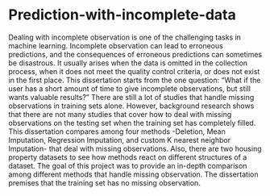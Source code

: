 # Prediction-with-incomplete-data
Dealing with incomplete observation is one of the challenging tasks in machine learning. Incomplete observation can lead to erroneous predictions, and the consequences of erroneous predictions can sometimes be disastrous. It usually arises when the data is omitted in the collection process, when it does not meet the quality control criteria, or does not exist in the first place. This dissertation starts from the one question: “What if the user has a short amount of time to give incomplete observations, but still wants valuable results?” There are still a lot of studies that handle missing observations in training sets alone. However, background research shows that there are not many studies that cover how to deal with missing observations on the testing set when the training set has completely filled. 
This dissertation compares among four methods -Deletion, Mean Imputation, Regression Imputation, and custom K nearest neighbor Imputation- that deal with missing observations. Also, there are two housing property datasets to see how methods react on different structures of a dataset. The goal of this project was to provide an in-depth comparison among different methods that handle missing observation. The dissertation premises that the training set has no missing observation.
